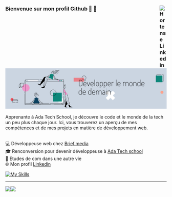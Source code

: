 ### Bienvenue sur mon profil Github :dizzy: :dizzy:<a href="https://www.linkedin.com/in/hortense-laclavi%C3%A8re-b02654151/" target="_blank" rel="nofollow"><img align="right" alt="Hortense Linkedin" width="22px" src="https://cdn.jsdelivr.net/npm/simple-icons@v3/icons/linkedin.svg" /><a/>

  <img src="Banniere_LinkedIn.png" alt="Banner">
  
Apprenante à Ada Tech School, je découvre le code et le monde de la tech un peu plus chaque jour.
Ici, vous trouverez un aperçu de mes compétences et de mes projets en matière de développement web.

<br> :computer: Développeuse web chez [Brief.media](https://www.brief.me/)
<br> 🎓 Renconversion pour devenir développeuse à [Ada Tech school](https://adatechschool.fr/) 
<br> :memo: Etudes de com dans une autre vie
<br> 🌐 Mon profil [Linkedin](https://www.)

  [![My Skills](https://skillicons.dev/icons?i=django,python,html,css,js,tailwind,git,github,postgres)](https://skillicons.dev)
  
---
  
 ![](http://github-profile-summary-cards.vercel.app/api/cards/profile-details?username=HortenseLaclaviere&theme=default)![](http://github-profile-summary-cards.vercel.app/api/cards/stats?username=HortenseLaclaviere&theme=default)

